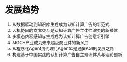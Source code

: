 # 发展趋势
1. 从数据驱动到知识库生成成为认知计算广告的新范式
2. 人机协同的文本交互是认知计算广告主体性演变的新载体
3. 多模态内容感知与生成成为认知计算广告创意新引擎
4. AIGC+产业成为未来超级商业体的新风口
5. 从程序化Agent到代理化Agentic是通向AGI的发展之路
6. 构建基于中国实践的认知计算广告自主知识体系与理论创新
